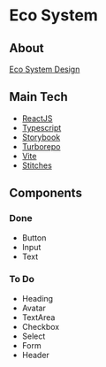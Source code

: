 # Eco System

## About

[Eco System Design](https://cleidson-oliveira.github.io/ecosystem/?path=/story/tokens-colors--page)

## Main Tech
    
- [ReactJS](https://react.dev/)
- [Typescript](https://www.typescriptlang.org/docs/)
- [Storybook](https://storybook.js.org/)
- [Turborepo](https://turbo.build/)
- [Vite](https://vitejs.dev/guide/)
- [Stitches](https://stitches.dev/)

## Components

### Done

- Button
- Input
- Text

### To Do

- Heading
- Avatar
- TextArea
- Checkbox
- Select
- Form
- Header

